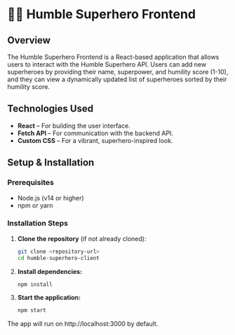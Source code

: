 # 🦸‍♂️ Humble Superhero Frontend

## Overview
The Humble Superhero Frontend is a React-based application that allows users to interact with the Humble Superhero API. Users can add new superheroes by providing their name, superpower, and humility score (1-10), and they can view a dynamically updated list of superheroes sorted by their humility score.

## Technologies Used
- **React** – For building the user interface.
- **Fetch API** – For communication with the backend API.
- **Custom CSS** – For a vibrant, superhero-inspired look.

## Setup & Installation

### Prerequisites
- Node.js (v14 or higher)
- npm or yarn

### Installation Steps
1. **Clone the repository** (if not already cloned):
   ```bash
   git clone <repository-url>
   cd humble-superhero-client

2. **Install dependencies:**
   ```bash
   npm install
   ```

3. **Start the application:**
   ```bash
   npm start
   ```

The app will run on http://localhost:3000 by default.

